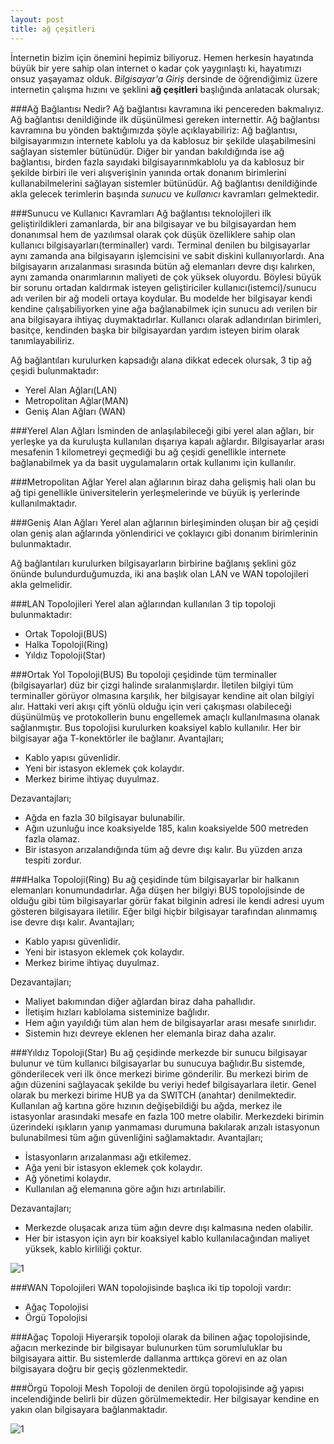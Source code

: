 ```yaml
---
layout: post
title: ağ çeşitleri
---
```

İnternetin bizim için önemini hepimiz biliyoruz. Hemen herkesin hayatında büyük bir yere sahip olan internet o kadar
çok yaygınlaştı ki, hayatımızı onsuz yaşayamaz olduk. *Bilgisayar'a Giriş* dersinde de öğrendiğimiz üzere internetin çalışma hızını ve şeklini **ağ çeşitleri** başlığında  anlatacak olursak;

###Ağ Bağlantısı Nedir?
Ağ bağlantısı kavramına iki pencereden bakmalıyız. Ağ bağlantısı denildiğinde
ilk düşünülmesi gereken internettir. Ağ bağlantısı kavramına bu yönden
baktığımızda şöyle açıklayabiliriz: Ağ bağlantısı, bilgisayarımızın internete
kablolu ya da kablosuz bir şekilde ulaşabilmesini sağlayan sistemler bütünüdür.
Diğer bir yandan bakıldığında ise ağ bağlantısı, birden fazla sayıdaki
bilgisayarınmkablolu ya da kablosuz bir şekilde birbiri ile veri
alışverişinin yanında ortak donanım birimlerini kullanabilmelerini
sağlayan sistemler bütünüdür.
    Ağ bağlantısı denildiğinde akla gelecek terimlerin başında *sunucu*
ve *kullanıcı* kavramları gelmektedir.

###Sunucu ve Kullanıcı Kavramları
Ağ bağlantısı teknolojileri ilk geliştirildikleri zamanlarda, bir ana bilgisayar ve bu bilgisayardan hem donanımsal hem de
yazılımsal olarak çok düşük özelliklere sahip olan
kullanıcı bilgisayarları(terminaller) vardı. Terminal denilen bu bilgisayarlar aynı zamanda ana bilgisayarın işlemcisini ve
sabit diskini kullanıyorlardı. Ana bilgisayarın arızalanması sırasında bütün ağ
elemanları devre dışı kalırken, aynı zamanda onarımlarının maliyeti de çok
yüksek oluyordu. Böylesi büyük bir sorunu ortadan kaldırmak isteyen geliştiriciler
kullanıcı(istemci)/sunucu adı verilen bir ağ modeli ortaya koydular. Bu modelde her
bilgisayar kendi kendine çalışabiliyorken yine ağa bağlanabilmek için sunucu adı verilen bir ana bilgisayara ihtiyaç
duymaktadırlar. Kullanıcı olarak adlandırılan  birimleri, basitçe, kendinden
başka bir bilgisayardan yardım isteyen birim olarak tanımlayabiliriz.

Ağ bağlantıları kurulurken kapsadığı alana dikkat edecek olursak, 3 tip ağ
çeşidi bulunmaktadır:

- Yerel Alan Ağları(LAN)
- Metropolitan Ağlar(MAN)
- Geniş Alan Ağları (WAN)

###Yerel Alan Ağları
İsminden de anlaşılabileceği gibi yerel alan ağları, bir yerleşke ya da
kuruluşta kullanılan dışarıya kapalı ağlardır.
Bilgisayarlar arası mesafenin 1 kilometreyi geçmediği bu ağ çeşidi genellikle
internete bağlanabilmek ya da basit uygulamaların ortak kullanımı için
kullanılır.

###Metropolitan Ağlar
Yerel alan ağlarının biraz daha gelişmiş hali olan bu ağ tipi genellikle
üniversitelerin yerleşmelerinde ve büyük iş yerlerinde kullanılmaktadır.

###Geniş Alan Ağları
Yerel alan ağlarının birleşiminden oluşan bir ağ çeşidi olan geniş alan
ağlarında yönlendirici ve çoklayıcı gibi donanım birimlerinin bulunmaktadır.

Ağ bağlantıları kurulurken bilgisayarların birbirine bağlanış şeklini göz
önünde bulundurduğumuzda, iki ana başlık olan LAN ve WAN topolojileri akla
gelmelidir.

###LAN Topolojileri
Yerel alan ağlarından kullanılan 3 tip topoloji bulunmaktadır:

- Ortak Topoloji(BUS)
- Halka Topoloji(Ring)
- Yıldız Topoloji(Star)

###Ortak Yol Topoloji(BUS)
Bu topoloji çeşidinde tüm terminaller (bilgisayarlar) düz bir çizgi halinde
sıralanmışlardır. İletilen bilgiyi tüm terminaller görüyor olmasına
karşılık, her bilgisayar kendine ait olan bilgiyi alır. Hattaki veri akışı çift yönlü olduğu için veri çakışması olabileceği düşünülmüş
ve protokollerin bunu engellemek amaçlı kullanılmasına olanak sağlanmıştır. Bus
topolojisi kurulurken koaksiyel kablo kullanılır. Her bir bilgisayar ağa
T-konektörler ile bağlanır.
Avantajları;

- Kablo yapısı güvenlidir.
- Yeni bir istasyon eklemek çok kolaydır.
- Merkez birime ihtiyaç duyulmaz.

Dezavantajları;

- Ağda en fazla 30 bilgisayar bulunabilir.
- Ağın uzunluğu ince koaksiyelde 185, kalın koaksiyelde 500 metreden fazla olamaz.
- Bir istasyon arızalandığında tüm ağ devre dışı kalır. Bu yüzden arıza tespiti
  zordur.
  
###Halka Topoloji(Ring)
Bu ağ çeşidinde tüm bilgisayarlar bir halkanın elemanları konumundadırlar. Ağa
düşen her bilgiyi BUS topolojisinde de olduğu gibi tüm bilgisayarlar görür fakat
bilginin adresi ile kendi adresi uyum gösteren bilgisayara iletilir. Eğer bilgi
hiçbir bilgisayar tarafından alınmamış ise devre dışı kalır.
Avantajları;

- Kablo yapısı güvenlidir.
- Yeni bir istasyon eklemek çok kolaydır.
- Merkez birime ihtiyaç duyulmaz.

Dezavantajları;

- Maliyet bakımından diğer ağlardan biraz daha pahallıdır.
- İletişim hızları kablolama sisteminize bağlıdır.
- Hem ağın yayıldığı tüm alan hem de bilgisayarlar arası
mesafe sınırlıdır.
- Sistemin hızı devreye eklenen her elemanla biraz daha azalır.

###Yıldız Topoloji(Star)
Bu ağ çeşidinde merkezde bir sunucu bilgisayar bulunur ve tüm kullanıcı
bilgisayarlar bu sunucuya bağlıdır.Bu sistemde, gönderilecek veri ilk önce merkezi birime gönderilir. Bu merkezi
birim de ağın düzenini sağlayacak şekilde bu veriyi hedef bilgisayarlara iletir.
Genel olarak bu merkezi birime HUB ya da SWITCH (anahtar) denilmektedir.
Kullanılan ağ kartına göre hızının değişebildiği bu ağda, merkez ile istasyonlar
arasındaki mesafe en fazla 100 metre olabilir.
Merkezdeki birimin üzerindeki ışıkların yanıp yanmaması durumuna bakılarak
arızalı istasyonun bulunabilmesi tüm ağın güvenliğini sağlamaktadır.
Avantajları;

- İstasyonların arızalanması ağı etkilemez.
- Ağa yeni bir istasyon eklemek çok kolaydır.
- Ağ yönetimi kolaydır.
- Kullanılan ağ elemanına göre ağın hızı artırılabilir.

Dezavantajları;

- Merkezde oluşacak arıza tüm ağın devre dışı kalmasına neden olabilir.
- Her bir istasyon için ayrı bir koaksiyel kablo kullanılacağından maliyet
  yüksek, kablo kirliliği çoktur.

![1](http://maydogan.me/file/topoloji.jpg)

###WAN Topolojileri
WAN topolojisinde başlıca iki tip topoloji vardır:

- Ağaç Topolojisi
- Örgü Topolojisi

###Ağaç Topoloji
Hiyerarşik topoloji olarak da bilinen ağaç topolojisinde, ağacın merkezinde bir
bilgisayar bulunurken tüm sorumluluklar bu bilgisayara aittir. Bu
sistemlerde dallanma arttıkça görevi en az olan bilgisayara doğru bir geçiş
gözlenmektedir.

###Örgü Topoloji
Mesh Topoloji de denilen örgü topolojisinde ağ yapısı incelendiğinde belirli bir
düzen görülmemektedir. Her bilgisayar kendine en yakın olan bilgisayara
bağlanmaktadır.

![1](http://maydogan.me/file/topoloji1.jpg)
